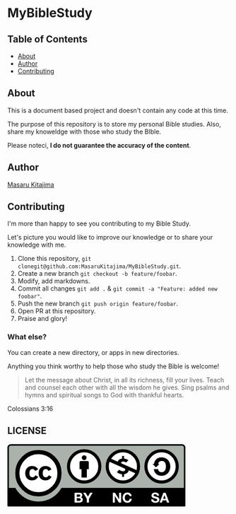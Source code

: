 # MyBibleStudy

## Table of Contents

- [About](#about)
- [Author](#author)
- [Contributing](#contr)

## About <a name = "about"></a>

This is a document based project and doesn't contain any code at this time.

The purpose of this repository is to store my personal Bible studies. Also, share my knoweldge with those who study the BIble.

Please noteci, **I do not guarantee the accuracy of the content**.

## Author <a name = "author"></a>

[Masaru Kitajima](https://about.me/masaru.kitajima)

## Contributing <a name = "contr"></a>

I'm more than happy to see you contributing to my Bible Study.

Let's picture you would like to improve our knowledge or to share your knowledge with me.

1. Clone this repository, `git clonegit@github.com:MasaruKitajima/MyBibleStudy.git`.
2. Create a new branch `git checkout -b feature/foobar`.
3. Modify, add markdowns.
4. Commit all changes `git add .` & `git commit -a "Feature: added new foobar"`.
5. Push the new branch `git push origin feature/foobar`.
6. Open PR at this repository.
9. Praise and glory!

### What else?

You can create a new directory, or apps in new directories.

Anything you think worthy to help those who study the Bible is welcome!

> Let the message about Christ, in all its richness, fill your lives. Teach and counsel each other with all the wisdom he gives. Sing psalms and hymns and spiritual songs to God with thankful hearts.

Colossians 3:16

## LICENSE

![Attribution-NonCommercial-ShareAlike 4.0 International](img/by-nc-sa.png)